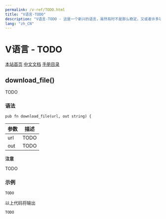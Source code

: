 ```yaml
---
permalink: /v-ref/TODO.html
title: "V语言-TODO"
description: "V语言-TODO - 这是一个新兴的语言，虽然有时不是那么稳定，又或者许多功能还在实现途中，但是你不得不相信开源社区的强大！它来了，它改变着！ —— V lang"
lang: "zh_CN"
---
```

# V语言 - TODO

[本站首页](/)
[中文文档](/docs.html)
[手册目录](/menu/v.html)

## download_file()

TODO

### 语法

```
pub fn download_file(url, out string) {
```

参数|描述
---|---
url|TODO
out|TODO

**注意**

TODO

### 示例

```
TODO
```

以上代码将输出

```
TODO
```
<script src="/script.js"></script>
